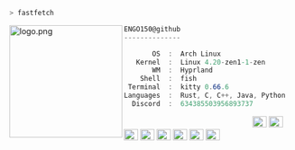 ```bash
> fastfetch
```

<img align="left" src="https://git.satan.red/ENGO150/ENGO150/-/raw/main/assets/hammers.png" alt="logo.png" width="200" height="200"/>

```csharp
ENGO150@github
--------------

       OS  :  Arch Linux
   Kernel  :  Linux 4.20-zen1-1-zen
       WM  :  Hyprland
    Shell  :  fish
 Terminal  :  kitty 0.66.6
Languages  :  Rust, C, C++, Java, Python
  Discord  :  634385503956893737
```

<p align="left">
  &nbsp; &nbsp; &nbsp; &nbsp; &nbsp;&nbsp; &nbsp; &nbsp; &nbsp; &nbsp;&nbsp; &nbsp; &nbsp; &nbsp; &nbsp; &nbsp; &nbsp; &nbsp; &nbsp; &nbsp; &nbsp;&nbsp; &nbsp; &nbsp; &nbsp; &nbsp;&nbsp; &nbsp; &nbsp; &nbsp; &nbsp;
  <img alt="#adbac7" src="https://git.satan.red/ENGO150/ENGO150/-/raw/main/assets/colors/adbac7.png" width="25" height="20" />
  <img alt="#6cb6ff" src="https://git.satan.red/ENGO150/ENGO150/-/raw/main/assets/colors/6cb6ff.png" width="25" height="20" />
  <img alt="#f47067" src="https://git.satan.red/ENGO150/ENGO150/-/raw/main/assets/colors/f47067.png" width="25" height="20" />
  <img alt="#dcbdfb" src="https://git.satan.red/ENGO150/ENGO150/-/raw/main/assets/colors/dcbdfb.png" width="25" height="20" />
  <img alt="#ffffff" src="https://git.satan.red/ENGO150/ENGO150/-/raw/main/assets/colors/ffffff.png" width="25" height="20" />
  <img alt="#000000" src="https://git.satan.red/ENGO150/ENGO150/-/raw/main/assets/colors/000000.png" width="25" height="20" />
  <img alt="#e40d0a" src="https://git.satan.red/ENGO150/ENGO150/-/raw/main/assets/colors/e40d0a.png" width="25" height="20" />
  <img alt="#a3a7a6" src="https://git.satan.red/ENGO150/ENGO150/-/raw/main/assets/colors/a3a7a6.png" width="25" height="20" />
</p>

